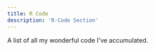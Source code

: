 ```yaml
---
title: R Code
description: 'R-Code Section'
---
```


A list of all my wonderful code I've accumulated.